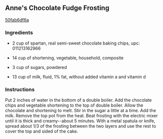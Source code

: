 ## Anne's Chocolate Fudge Frosting

[50fab6df6a](http://www.food.com/recipe/annes-chocolate-fudge-frosting-61886)

### Ingredients

 - 2 cup of spartan, real semi-sweet chocolate baking chips, upc: 011213162966

 - 14 cup of shortening, vegetable, household, composite

 - 3 cup of sugars, powdered

 - 13 cup of milk, fluid, 1% fat, without added vitamin a and vitamin d

### Instructions

Put 2 inches of water in the bottom of a double boiler. Add the chocolate chips and vegetable shortening to the top of double boiler. Allow the chocolate and shortening to melt. Stir in the sugar a little at a time. Add the milk. Remove the top pot from the heat. Beat frosting with the electric mixer until it is thick and creamy--about 5 minutes. With a metal spatula or knife, spread about 1/3 of the frosting between the two layers and use the rest to cover the top and sided of the cake.